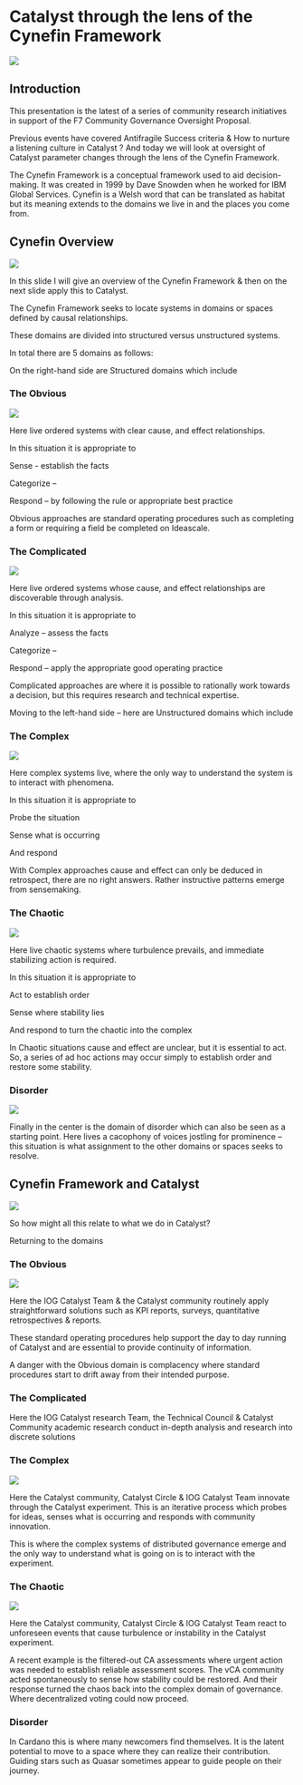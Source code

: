 # Catalyst through the lens of the Cynefin Framework

![](../.gitbook/assets/2022-01-27.png)



## Introduction

This presentation is the latest of a series of community research initiatives in support of the F7 Community Governance Oversight Proposal.&#x20;

Previous events have covered Antifragile Success criteria & How to nurture a listening culture in Catalyst ? And today we will look at oversight of Catalyst parameter changes through the lens of the Cynefin Framework.

The Cynefin Framework is a conceptual framework used to aid decision-making. It was created in 1999 by Dave Snowden when he worked for IBM Global Services. Cynefin is a Welsh word that can be translated as habitat but its meaning extends to the domains we live in and the places you come from.

## Cynefin Overview

![](<../.gitbook/assets/2022-01-27 (1).png>)

In this slide I will give an overview of the Cynefin Framework & then on the next slide apply this to Catalyst.

The Cynefin Framework seeks to locate systems in domains or spaces defined by causal relationships.

These domains are divided into structured versus unstructured systems.

In total there are 5 domains as follows:

On the right-hand side are Structured domains which include

### The Obvious

![](<../.gitbook/assets/2022-01-27 (3).png>)

Here live ordered systems with clear cause, and effect relationships.

In this situation it is appropriate to

Sense - establish the facts

Categorize –

Respond – by following the rule or appropriate best practice

Obvious approaches are standard operating procedures such as completing a form or requiring a field be completed on Ideascale.

### The Complicated

![](<../.gitbook/assets/2022-01-27 (4) (1).png>)

Here live ordered systems whose cause, and effect relationships are discoverable through analysis.

In this situation it is appropriate to

Analyze – assess the facts

Categorize –

Respond – apply the appropriate good operating practice

Complicated approaches are where it is possible to rationally work towards a decision, but this requires research and technical expertise.

Moving to the left-hand side – here are Unstructured domains which include

### The Complex

![](<../.gitbook/assets/2022-01-27 (5).png>)

Here complex systems live, where the only way to understand the system is to interact with phenomena.

In this situation it is appropriate to

Probe the situation

Sense what is occurring

And respond

With Complex approaches cause and effect can only be deduced in retrospect, there are no right answers. Rather instructive patterns emerge from sensemaking.

### The Chaotic

![](<../.gitbook/assets/2022-01-27 (7).png>)

Here live chaotic systems where turbulence prevails, and immediate stabilizing action is required.

In this situation it is appropriate to

Act to establish order

Sense where stability lies

And respond to turn the chaotic into the complex

In Chaotic situations cause and effect are unclear, but it is essential to act. So, a series of ad hoc actions may occur simply to establish order and restore some stability.

### Disorder&#x20;

![](<../.gitbook/assets/2022-01-27 (6).png>)

Finally in the center is the domain of disorder which can also be seen as a starting point. Here lives a cacophony of voices jostling for prominence – this situation is what assignment to the other domains or spaces seeks to resolve.

## Cynefin Framework and Catalyst

![](<../.gitbook/assets/2022-01-27 (8).png>)

So how might all this relate to what we do in Catalyst?&#x20;

Returning to the domains

### The Obvious

![](<../.gitbook/assets/2022-01-27 (9).png>)

Here the IOG Catalyst Team & the Catalyst community routinely apply straightforward solutions such as KPI reports, surveys, quantitative retrospectives & reports.

These standard operating procedures help support the day to day running of Catalyst and are essential to provide continuity of information.

A danger with the Obvious domain is complacency where standard procedures start to drift away from their intended purpose.

### The Complicated

Here the IOG Catalyst research Team, the Technical Council & Catalyst Community academic research conduct in-depth analysis and research into discrete solutions

### The Complex

![](<../.gitbook/assets/2022-01-27 (10).png>)

Here the Catalyst community, Catalyst Circle & IOG Catalyst Team innovate through the Catalyst experiment. This is an iterative process which probes for ideas, senses what is occurring and responds with community innovation.

This is where the complex systems of distributed governance emerge and the only way to understand what is going on is to interact with the experiment.&#x20;

### The Chaotic

![](<../.gitbook/assets/2022-01-27 (11).png>)

Here the Catalyst community, Catalyst Circle & IOG Catalyst Team react to unforeseen events that cause turbulence or instability in the Catalyst experiment.

A recent example is the filtered-out CA assessments where urgent action was needed to establish reliable assessment scores. The vCA community acted spontaneously to sense how stability could be restored. And their response turned the chaos back into the complex domain of governance. Where decentralized voting could now proceed.

### Disorder

In Cardano this is where many newcomers find themselves. It is the latent potential to move to a space where they can realize their contribution. Guiding stars such as Quasar sometimes appear to guide people on their journey.

&#x20;\
&#x20;

